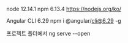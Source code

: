 node 12.14.1
npm 6.13.4
https://nodejs.org/ko/

Angular CLI 6.29
npm i @angular/cli@6.29 -g

프로젝트 폴더에서
ng serve --open